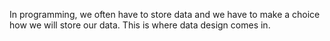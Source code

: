 In programming, we often have to store data and we have to make a choice how we will store our data. This is where data design comes in.